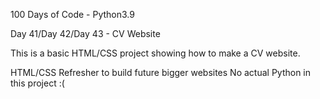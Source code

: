 100 Days of Code - Python3.9

Day 41/Day 42/Day 43 - CV Website

This is a basic HTML/CSS project showing how to make a CV website.


HTML/CSS Refresher to build future bigger websites
No actual Python in this project :(